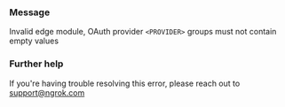 
### Message
Invalid edge module, OAuth provider <code>&lt;PROVIDER&gt;</code> groups must not contain empty values

### Further help
If you're having trouble resolving this error, please reach out to [support@ngrok.com](mailto:support@ngrok.com?subject=Help%20with%20ERR_NGROK_7055)

